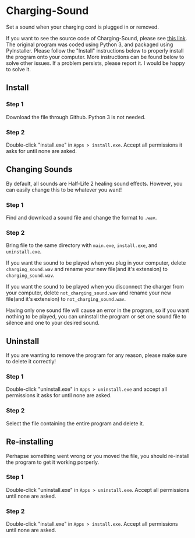 # Charging-Sound
Set a sound when your charging cord is plugged in or removed.

If you want to see the source code of Charging-Sound, please see [this link](). The original program was coded using Python 3, and packaged using PyInstaller. Please follow the "Install" instructions below to properly install the program onto your computer. More instructions can be found below to solve other issues. If a problem persists, please report it. I would be happy to solve it.

## Install

### Step 1
Download the file through Github. Python 3 is not needed.

### Step 2
Double-click "install.exe" in `Apps > install.exe`. Accept all permissions it asks for until none are asked.

## Changing Sounds
By default, all sounds are Half-Life 2 healing sound effects. However, you can easily change this to be whatever you want!

### Step 1
Find and download a sound file and change the format to `.wav`.

### Step 2
Bring file to the same directory with `main.exe`, `install.exe`, and `uninstall.exe`.

If you want the sound to be played when you plug in your computer, delete `charging_sound.wav` and rename your new file(and it's extension) to `charging_sound.wav`.

If you want the sound to be played when you disconnect the charger from your computer, delete `not_charging_sound.wav` and rename your new file(and it's extension) to `not_charging_sound.wav`.

Having only one sound file will cause an error in the program, so if you want nothing to be played, you can uninstall the program or set one sound file to silence and one to your desired sound.

## Uninstall
If you are wanting to remove the program for any reason, please make sure to delete it correctly!

### Step 1
Double-click "uninstall.exe" in `Apps > uninstall.exe` and accept all permissions it asks for until none are asked.

### Step 2
Select the file containing the entire program and delete it.

## Re-installing
Perhapse something went wrong or you moved the file, you should re-install the program to get it working porperly.

### Step 1
Double-click "uninstall.exe" in `Apps > uninstall.exe`. Accept all permissions until none are asked.

### Step 2
Double-click "install.exe" in `Apps > install.exe`. Accept all permissions until none are asked.
